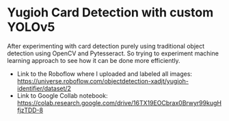# Yugioh Card Detection with custom YOLOv5
After experimenting with card detection purely using traditional object detection using OpenCV and Pytesseract. So trying to experiment machine learning approach to see how it can be done more efficiently.

- Link to the Roboflow where I uploaded and labeled all images: https://universe.roboflow.com/objectdetection-xadjt/yugioh-identifier/dataset/2
- Link to Google Collab notebook: https://colab.research.google.com/drive/16TX19EOCbrax0Brwyr99kugHfjzTDD-8
